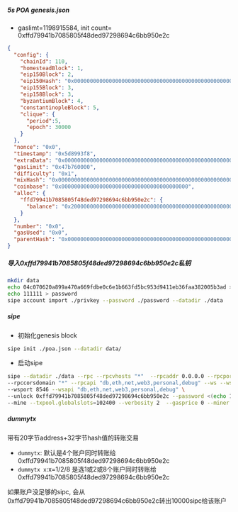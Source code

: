 ##### 5s POA genesis.json

- gaslimt=1198915584, init count= 0xffd79941b7085805f48ded97298694c6bb950e2c
```json
{
  "config": {
    "chainId": 110,
    "homesteadBlock": 1,
    "eip150Block": 2,
    "eip150Hash": "0x0000000000000000000000000000000000000000000000000000000000000000",
    "eip155Block": 3,
    "eip158Block": 3,
    "byzantiumBlock": 4,
    "constantinopleBlock": 5,
    "clique": {
      "period":5, 
      "epoch": 30000
    }
  },
  "nonce": "0x0",
  "timestamp": "0x5d8993f8",
  "extraData": "0x0000000000000000000000000000000000000000000000000000000000000000ffd79941b7085805f48ded97298694c6bb950e2c0000000000000000000000000000000000000000000000000000000000000000000000000000000000000000000000000000000000000000000000000000000000",
  "gasLimit": "0x47b760000",
  "difficulty": "0x1",
  "mixHash": "0x0000000000000000000000000000000000000000000000000000000000000000",
  "coinbase": "0x0000000000000000000000000000000000000000",
  "alloc": {
    "ffd79941b7085805f48ded97298694c6bb950e2c": {
      "balance": "0x200000000000000000000000000000000000000000000000000000000000000"
    }
  },
  "number": "0x0",
  "gasUsed": "0x0",
  "parentHash": "0x0000000000000000000000000000000000000000000000000000000000000000"
}

```

##### 导入0xffd79941b7085805f48ded97298694c6bb950e2c私钥

```bash
mkdir data
echo 04c070620a899a470a669fdbe0c6e1b663fd5bc953d9411eb36faa382005b3ad > privkey
echo 111111 > password
sipe account import ./privkey --password ./password --datadir ./data

```
##### sipe

- 初始化genesis block
```bash
sipe init ./poa.json --datadir data/
```

- 启动sipe
```bash
sipe --datadir ./data --rpc --rpcvhosts "*"  --rpcaddr 0.0.0.0 --rpcport 8545 \
--rpccorsdomain "*" --rpcapi "db,eth,net,web3,personal,debug" --ws --wsaddr 0.0.0.0 \
--wsport 8546 --wsapi "db,eth,net,web3,personal,debug" \
--unlock 0xffd79941b7085805f48ded97298694c6bb950e2c --password <(echo 111111) \
--mine --txpool.globalslots=102400 --verbosity 2  --gasprice 0 --miner.recommit 5s
```

##### dummytx
带有20字节address+32字节hash值的转账交易
- `dummytx`: 默认是4个账户同时转账给0xffd79941b7085805f48ded97298694c6bb950e2c
- `dummytx x`:x=1/2/8 是选1或2或8个账户同时转账给0xffd79941b7085805f48ded97298694c6bb950e2c

如果账户没足够的sipc, 会从0xffd79941b7085805f48ded97298694c6bb950e2c转出10000sipc给该账户